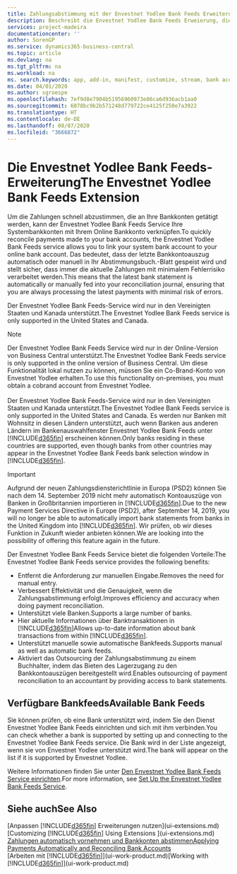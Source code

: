 ```yaml
---
title: Zahlungsabstimmung mit der Envestnet Yodlee Bank Feeds Erweiterung | Microsoft Docs
description: Beschreibt die Envestnet Yodlee Bank Feeds Erweierung, die die Bankkonten verknüpft, sodass Sie schnell Zahlungen abgleichen können.
services: project-madeira
documentationcenter: ''
author: SorenGP
ms.service: dynamics365-business-central
ms.topic: article
ms.devlang: na
ms.tgt_pltfrm: na
ms.workload: na
ms. search.keywords: app, add-in, manifest, customize, stream, bank account link
ms.date: 04/01/2020
ms.author: sgroespe
ms.openlocfilehash: 7ef9d8e7904b51956960973e06ca6d936acb1aa0
ms.sourcegitcommit: 6078bc9b2b571248d779722ce4125f250e7a3922
ms.translationtype: HT
ms.contentlocale: de-DE
ms.lasthandoff: 08/07/2020
ms.locfileid: "3666872"
---
```

# <a name="the-envestnet-yodlee-bank-feeds-extension"></a><span data-ttu-id="fc72a-103">Die Envestnet Yodlee Bank Feeds-Erweiterung</span><span class="sxs-lookup"><span data-stu-id="fc72a-103">The Envestnet Yodlee Bank Feeds Extension</span></span>
<span data-ttu-id="fc72a-104">Um die Zahlungen schnell abzustimmen, die an Ihre Bankkonten getätigt werden, kann der Envestnet Yodlee Bank Feeds Service Ihre Systembankkonten mit Ihrem Online Bankkonto verknüpfen.</span><span class="sxs-lookup"><span data-stu-id="fc72a-104">To quickly reconcile payments made to your bank accounts, the Envestnet Yodlee Bank Feeds service allows you to link your system bank account to your online bank account.</span></span> <span data-ttu-id="fc72a-105">Das bedeutet, dass der letzte Bankkontoauszug automatisch oder manuell in Ihr Abstimmungsbuch.-Blatt gespeist wird und stellt sicher, dass immer die aktuelle Zahlungen mit minimalem Fehlerrisiko verarbeitet werden.</span><span class="sxs-lookup"><span data-stu-id="fc72a-105">This means that the latest bank statement is automatically or manually fed into your reconciliation journal, ensuring that you are always processing the latest payments with minimal risk of errors.</span></span>

<span data-ttu-id="fc72a-106">Der Envestnet Yodlee Bank Feeds-Service wird nur in den Vereinigten Staaten und Kanada unterstützt.</span><span class="sxs-lookup"><span data-stu-id="fc72a-106">The Envestnet Yodlee Bank Feeds service is only supported in the United States and Canada.</span></span>

> [!NOTE]
> <span data-ttu-id="fc72a-107">Der Envestnet Yodlee Bank Feeds Service wird nur in der Online-Version von Business Central unterstützt.</span><span class="sxs-lookup"><span data-stu-id="fc72a-107">The Envestnet Yodlee Bank Feeds service is only supported in the online version of Business Central.</span></span> <span data-ttu-id="fc72a-108">Um diese Funktionalität lokal nutzen zu können, müssen Sie ein Co-Brand-Konto von Envestnet Yodlee erhalten.</span><span class="sxs-lookup"><span data-stu-id="fc72a-108">To use this functionality on-premises, you must obtain a cobrand account from Envestnet Yodlee.</span></span><br /><br />
> <span data-ttu-id="fc72a-109">Der Envestnet Yodlee Bank Feeds-Service wird nur in den Vereinigten Staaten und Kanada unterstützt.</span><span class="sxs-lookup"><span data-stu-id="fc72a-109">The Envestnet Yodlee Bank Feeds service is only supported in the United States and Canada.</span></span>
> <span data-ttu-id="fc72a-110">Es werden nur Banken mit Wohnsitz in diesen Ländern unterstützt, auch wenn Banken aus anderen Ländern im Bankenauswahlfenster Envestnet Yodlee Bank Feeds unter [!INCLUDE[d365fin](includes/d365fin_md.md)] erscheinen können.</span><span class="sxs-lookup"><span data-stu-id="fc72a-110">Only banks residing in these countries are supported, even though banks from other countries may appear in the Envestnet Yodlee Bank Feeds bank selection window in [!INCLUDE[d365fin](includes/d365fin_md.md)].</span></span>

> [!IMPORTANT]
> <span data-ttu-id="fc72a-111">Aufgrund der neuen Zahlungsdiensterichtlinie in Europa (PSD2) können Sie nach dem 14. September 2019 nicht mehr automatisch Kontoauszüge von Banken in Großbritannien importieren in [!INCLUDE[d365fin](includes/d365fin_md.md)].</span><span class="sxs-lookup"><span data-stu-id="fc72a-111">Due to the new Payment Services Directive in Europe (PSD2), after September 14, 2019, you will no longer be able to automatically import bank statements from banks in the United Kingdom into [!INCLUDE[d365fin](includes/d365fin_md.md)].</span></span> <span data-ttu-id="fc72a-112">Wir prüfen, ob wir dieses Funktion in Zukunft wieder anbieten können.</span><span class="sxs-lookup"><span data-stu-id="fc72a-112">We are looking into the possibility of offering this feature again in the future.</span></span>

<span data-ttu-id="fc72a-113">Der Envestnet Yodlee Bank Feeds Service bietet die folgenden Vorteile:</span><span class="sxs-lookup"><span data-stu-id="fc72a-113">The Envestnet Yodlee Bank Feeds service provides the following benefits:</span></span>

* <span data-ttu-id="fc72a-114">Entfernt die Anforderung zur manuellen Eingabe.</span><span class="sxs-lookup"><span data-stu-id="fc72a-114">Removes the need for manual entry.</span></span>
* <span data-ttu-id="fc72a-115">Verbessert Effektivität und die Genauigkeit, wenn die Zahlungsabstimmung erfolgt.</span><span class="sxs-lookup"><span data-stu-id="fc72a-115">Improves efficiency and accuracy when doing payment reconciliation.</span></span>
* <span data-ttu-id="fc72a-116">Unterstützt viele Banken.</span><span class="sxs-lookup"><span data-stu-id="fc72a-116">Supports a large number of banks.</span></span>
* <span data-ttu-id="fc72a-117">Hier aktuelle Informationen über Banktransaktionen in [!INCLUDE[d365fin](includes/d365fin_md.md)]</span><span class="sxs-lookup"><span data-stu-id="fc72a-117">Allows up-to-date information about bank transactions from within [!INCLUDE[d365fin](includes/d365fin_md.md)].</span></span>
* <span data-ttu-id="fc72a-118">Unterstützt manuelle sowie automatische Bankfeeds.</span><span class="sxs-lookup"><span data-stu-id="fc72a-118">Supports manual as well as automatic bank feeds.</span></span>
* <span data-ttu-id="fc72a-119">Aktiviert das Outsourcing der Zahlungsabstimmung zu einem Buchhalter, indem das Bieten des Lagerzugang zu den Bankkontoauszügen bereitgestellt wird.</span><span class="sxs-lookup"><span data-stu-id="fc72a-119">Enables outsourcing of payment reconciliation to an accountant by providing access to bank statements.</span></span>

## <a name="available-bank-feeds"></a><span data-ttu-id="fc72a-120">Verfügbare Bankfeeds</span><span class="sxs-lookup"><span data-stu-id="fc72a-120">Available Bank Feeds</span></span>
<span data-ttu-id="fc72a-121">Sie können prüfen, ob eine Bank unterstützt wird, indem Sie den Dienst Envestnet Yodlee Bank Feeds einrichten und sich mit ihm verbinden.</span><span class="sxs-lookup"><span data-stu-id="fc72a-121">You can check whether a bank is supported by setting up and connecting to the Envestnet Yodlee Bank Feeds service.</span></span> <span data-ttu-id="fc72a-122">Die Bank wird in der Liste angezeigt, wenn sie von Envestnet Yodlee unterstützt wird.</span><span class="sxs-lookup"><span data-stu-id="fc72a-122">The bank will appear on the list if it is supported by Envestnet Yodlee.</span></span>

<span data-ttu-id="fc72a-123">Weitere Informationen finden Sie unter [Den Envestnet Yodlee Bank Feeds Service einrichten](bank-how-setup-bank-statement-service.md).</span><span class="sxs-lookup"><span data-stu-id="fc72a-123">For more information, see [Set Up the Envestnet Yodlee Bank Feeds Service](bank-how-setup-bank-statement-service.md).</span></span>

## <a name="see-also"></a><span data-ttu-id="fc72a-124">Siehe auch</span><span class="sxs-lookup"><span data-stu-id="fc72a-124">See Also</span></span>
<span data-ttu-id="fc72a-125">[Anpassen [!INCLUDE[d365fin](includes/d365fin_md.md)] Erweiterungen nutzen](ui-extensions.md)  </span><span class="sxs-lookup"><span data-stu-id="fc72a-125">[Customizing [!INCLUDE[d365fin](includes/d365fin_md.md)] Using Extensions ](ui-extensions.md)  </span></span>  
[<span data-ttu-id="fc72a-126">Zahlungen automatisch vornehmen und Bankkonten abstimmen</span><span class="sxs-lookup"><span data-stu-id="fc72a-126">Applying Payments Automatically and Reconciling Bank Accounts</span></span>](receivables-apply-payments-auto-reconcile-bank-accounts.md)  
<span data-ttu-id="fc72a-127">[Arbeiten mit [!INCLUDE[d365fin](includes/d365fin_md.md)]](ui-work-product.md)</span><span class="sxs-lookup"><span data-stu-id="fc72a-127">[Working with [!INCLUDE[d365fin](includes/d365fin_md.md)]](ui-work-product.md)</span></span>
